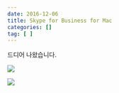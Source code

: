 ```yaml
---
date: 2016-12-06
title: Skype for Business for Mac
categories: []
tag: [ ]
---
```

드디어 나왔습니다.

![](http://i.imgur.com/yQKBWAd.png)

![](http://i.imgur.com/CjhGgtq.png)
